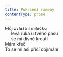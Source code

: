 ```yaml
---
title: Pokrčení rameny
contentType: prose
---
```


<section>

Můj zvláštní miláčku  
     levá ruka u tvého pasu  
     se mi divně kroutí  
Mám křeč  
To se mi asi příčí objímání

</section>

